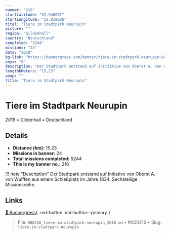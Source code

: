 ```yaml
---
nummer: "216"
startLatitude: "52.940687"
startLongitude: "12.819626"
titel: "Tiere im Stadtpark Neurupin"
picture: ""
region: "Gildenhall"
country: "Deutschland"
completed: "5244"
missions: "24"
date: "2018"
bg-link: "https://bannergress.com/banner/tiere-im-stadtpark-neurupin-b4e1"
onyx: "0"
description: "Der Stadtpark entstand auf Initiative von Oberst A. von Wulffen aus einem Schießplatz im Jahre 1834. Sechsteilige Missionsreihe."
lengthKMeters: "15,23"
umap: ""
title: "Tiere im Stadtpark Neurupin"
---
```

# Tiere im Stadtpark Neurupin

*2018* • Gildenhall • Deutschland



## Details
- **Distance (km):** 15.23
- **Missions in banner:** 24
- **Total missions completed:** 5244
- **This is my banner no.:** 216


!!! note "Description"
    Der Stadtpark entstand auf Initiative von Oberst A. von Wulffen aus einem Schießplatz im Jahre 1834. Sechsteilige Missionsreihe.



## Links
[🔗 Bannergress](https://bannergress.com/banner/tiere-im-stadtpark-neurupin-b4e1){ .md-button .md-button--primary }



> File: `000216_tiere-im-stadtpark-neurupin_2018.md` • #000216 • Slug: `tiere-im-stadtpark-neurupin`
